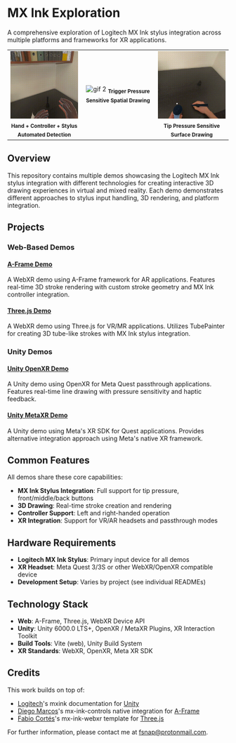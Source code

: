 # MX Ink Exploration
A comprehensive exploration of Logitech MX Ink stylus integration across multiple platforms and frameworks for XR applications.

<table width="100%">
  <tr>
    <td width="33.33%" align="center">
      <img src="Recordings/controller_detection.gif" alt="gif 1" width="100%">
      <sub><b>Hand + Controller + Stylus Automated Detection</b></sub>
    </td>
    <td width="33.33%" align="center">
      <img src="Recordings/space_drawing.gif" alt="gif 2" width="100%">
      <sub><b>Trigger Pressure Sensitive Spatial Drawing</b></sub>
    </td>
    <td width="33.33%" align="center">
      <img src="Recordings/surface_drawing.gif" alt="gif 3" width="100%">
      <sub><b>Tip Pressure Sensitive Surface Drawing</b></sub>
    </td>
  </tr>
</table>


## Overview

This repository contains multiple demos showcasing the Logitech MX Ink stylus integration with different technologies for creating interactive 3D drawing experiences in virtual and mixed reality. Each demo demonstrates different approaches to stylus input handling, 3D rendering, and platform integration.

## Projects

### Web-Based Demos

#### [A-Frame Demo](Web/Aframe/)
A WebXR demo using A-Frame framework for AR applications. Features real-time 3D stroke rendering with custom stroke geometry and MX Ink controller integration.

#### [Three.js Demo](Web/Threejs/)
A WebXR demo using Three.js for VR/MR applications. Utilizes TubePainter for creating 3D tube-like strokes with MX Ink stylus integration.

### Unity Demos

#### [Unity OpenXR Demo](Unity/OpenXR/MXInkExploration_OpenXR/)
A Unity demo using OpenXR for Meta Quest passthrough applications. Features real-time line drawing with pressure sensitivity and haptic feedback.

#### [Unity MetaXR Demo](Unity/MetaXR/MXInkExploration_MetaXR/)
A Unity demo using Meta's XR SDK for Quest applications. Provides alternative integration approach using Meta's native XR framework.

## Common Features

All demos share these core capabilities:
- **MX Ink Stylus Integration**: Full support for tip pressure, front/middle/back buttons
- **3D Drawing**: Real-time stroke creation and rendering
- **Controller Support**: Left and right-handed operation
- **XR Integration**: Support for VR/AR headsets and passthrough modes

## Hardware Requirements

- **Logitech MX Ink Stylus**: Primary input device for all demos
- **XR Headset**: Meta Quest 3/3S or other WebXR/OpenXR compatible device
- **Development Setup**: Varies by project (see individual READMEs)

## Technology Stack

- **Web**: A-Frame, Three.js, WebXR Device API
- **Unity**: Unity 6000.0 LTS+, OpenXR / MetaXR Plugins, XR Interaction Toolkit
- **Build Tools**: Vite (web), Unity Build System
- **XR Standards**: WebXR, OpenXR, Meta XR SDK

## Credits

This work builds on top of:
- [Logitech](https://logitech.github.io/mxink/UnityIntegration.html)'s mxink documentation for [Unity](https://unity.com/)
- [Diego Marcos](https://github.com/dmarcos)'s mx-ink-controls native integration for [A-Frame](https://github.com/aframevr/aframe)
- [Fabio Cortés](https://github.com/fcor)'s mx-ink-webxr template for [Three.js](https://threejs.org/)

For further information, please contact me at fsnap@protonmail.com.
